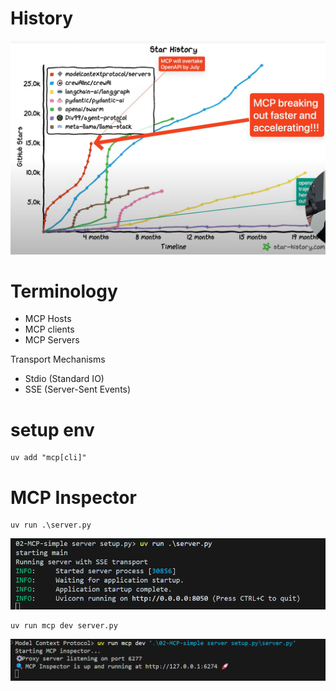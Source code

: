 # History

![Star history](./img/image01.png)

# Terminology

- MCP Hosts
- MCP clients
- MCP Servers

Transport Mechanisms 

- Stdio (Standard IO)
- SSE (Server-Sent Events)

# setup env

    uv add "mcp[cli]"

# MCP Inspector

    uv run .\server.py

![run server](image-1.png)

    uv run mcp dev server.py

![MCP Inspector](image.png)

